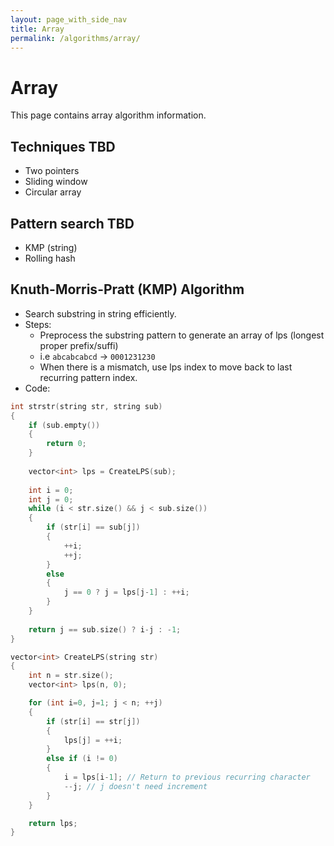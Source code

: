 ```yaml
---
layout: page_with_side_nav
title: Array
permalink: /algorithms/array/
---
```


# Array
This page contains array algorithm information. 


## Techniques TBD
- Two pointers
- Sliding window
- Circular array


## Pattern search TBD
- KMP (string)
- Rolling hash


## Knuth-Morris-Pratt (KMP) Algorithm
- Search substring in string efficiently.
- Steps:
  - Preprocess the substring pattern to generate an array of lps (longest proper prefix/suffi)
   - i.e `abcabcabcd` -> `0001231230` 
   - When there is a mismatch, use lps index to move back to last recurring pattern index.
- Code:
```c++
int strstr(string str, string sub)
{
    if (sub.empty())
    {
        return 0;
    }
    
    vector<int> lps = CreateLPS(sub);
    
    int i = 0;
    int j = 0;
    while (i < str.size() && j < sub.size())
    {
        if (str[i] == sub[j])
        {
            ++i; 
            ++j;
        }
        else
        {
            j == 0 ? j = lps[j-1] : ++i;
        }
    }
    
    return j == sub.size() ? i-j : -1;
}

vector<int> CreateLPS(string str) 
{
    int n = str.size();
    vector<int> lps(n, 0);

    for (int i=0, j=1; j < n; ++j)
    {
        if (str[i] == str[j])
        {
            lps[j] = ++i;
        }
        else if (i != 0)
        {
            i = lps[i-1]; // Return to previous recurring character
            --j; // j doesn't need increment
        }
    }

    return lps;
}
```
